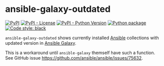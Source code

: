 # ansible-galaxy-outdated

[![PyPI](https://img.shields.io/pypi/v/ansible-galaxy-outdated)](https://pypi.org/project/ansible-galaxy-outdated/)
[![PyPI - License](https://img.shields.io/pypi/l/ansible-galaxy-outdated)](https://pypi.org/project/ansible-galaxy-outdated/)
[![PyPI - Python Version](https://img.shields.io/pypi/pyversions/ansible-galaxy-outdated)](https://pypi.org/project/ansible-galaxy-outdated/)
[![Python package](https://github.com/netsandbox/ansible-galaxy-outdated/actions/workflows/test.yaml/badge.svg)](https://github.com/netsandbox/ansible-galaxy-outdated/actions/workflows/test.yaml)
[![Code style: black](https://img.shields.io/badge/code%20style-black-000000.svg)](https://github.com/psf/black)

`ansible-galaxy-outdated` shows currently installed [Ansible](https://www.ansible.com/) collections
with updated version in [Ansible Galaxy](https://galaxy.ansible.com/).

This is a workaround until `ansible-galaxy` themself have such a function.
See GitHub issue <https://github.com/ansible/ansible/issues/75632>.
